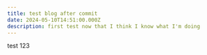 ```yaml
---
title: test blog after commit
date: 2024-05-10T14:51:00.000Z
description: first test now that I think I know what I'm doing
---
```

test 123
